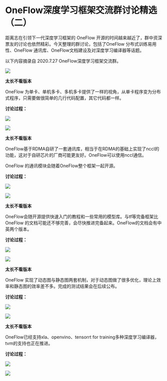 # OneFlow深度学习框架交流群讨论精选（二）

距离志在引领下一代深度学习框架的 OneFlow 开源的时间越来越近了，群中资深票友的讨论也依然精彩。今天整理的群讨论，包括了OneFlow 分布式训练易用性、OneFlow 通讯库、OneFlow文档建设及对深度学习编译器等话题。

以下内容摘录自 2020.7.27 OneFlow深度学习框架交流群。

![](https://maoxianxin1996.oss-accelerate.aliyuncs.com/codechina/20210603162618.png)

**太长不看版本**

OneFlow 为单卡、单机多卡、多机多卡提供了一样的视角，从单卡程序变为分布式程序，只需要做很简单的几行代码配置，其它代码都一样。

**讨论过程：**

![](https://maoxianxin1996.oss-accelerate.aliyuncs.com/codechina/20210603162639.png)

![](https://maoxianxin1996.oss-accelerate.aliyuncs.com/codechina/20210603162653.png)

**太长不看版本**

OneFlow基于RDMA自研了一套通讯库，相当于在RDMA的基础上实现了nccl的功能，这对于自研芯片的厂商可能更友好。OneFlow可以使用nccl通信。

OneFlow 的通讯模块会随着OneFlow整个框架一起开源。

**讨论过程：**

![](https://maoxianxin1996.oss-accelerate.aliyuncs.com/codechina/20210603162711.png)

![](https://maoxianxin1996.oss-accelerate.aliyuncs.com/codechina/20210603162725.png)

**太长不看版本**

OneFlow会随开源提供快速入门的教程和一些常用的模型库。与tf等完备框架比OneFlow 的文档可能还不够完善，会尽快推进完备起来。OneFlow的文档会有中英两个版本。

**讨论过程：**

![](https://maoxianxin1996.oss-accelerate.aliyuncs.com/codechina/20210603162742.png)

![](https://maoxianxin1996.oss-accelerate.aliyuncs.com/codechina/20210603162755.png)

**太长不看版本**

OneFlow 实现了动态图与静态图两套机制，对于动态图做了很多优化，理论上效率和静态图的效率差不多。完成的测试结果会在后续公布。

**讨论过程：**

![](https://maoxianxin1996.oss-accelerate.aliyuncs.com/codechina/20210603162812.png)

![](https://maoxianxin1996.oss-accelerate.aliyuncs.com/codechina/20210603162902.png)

**太长不看版本**

OneFlow已经支持xla、openvino、tensorrt for training多种深度学习编译器，tvm的支持也正在推进。

**讨论过程：**

![](https://maoxianxin1996.oss-accelerate.aliyuncs.com/codechina/20210603162924.png)

![](https://maoxianxin1996.oss-accelerate.aliyuncs.com/codechina/20210603140942.png)
